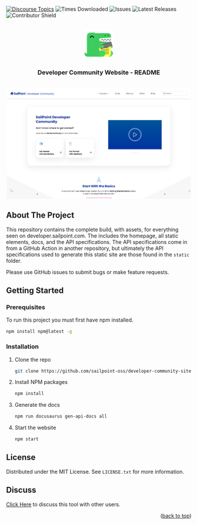 <a id="readme-top"></a>

[![Discourse Topics][discourse-shield]][discourse-url]
![Times Downloaded][downloads-shield]
![Issues][issues-shield]
![Latest Releases][release-shield]
![Contributor Shield][contributor-shield]

[discourse-shield]: https://img.shields.io/discourse/topics?label=Discuss%20This%20Tool&server=https%3A%2F%2Fdeveloper.sailpoint.com%2Fdiscuss
[discourse-url]: https://developer.sailpoint.com/discuss/
[downloads-shield]: https://img.shields.io/github/downloads/sailpoint-oss/developer-community-website/total?label=Downloads
[issues-shield]:https://img.shields.io/github/issues/sailpoint-oss/developer-community-website?label=Issues
[release-shield]: https://img.shields.io/github/v/release/sailpoint-oss/developer-community-website?label=Current%20Release
[contributor-shield]:https://img.shields.io/github/contributors/sailpoint-oss/developer-community-website?label=Contributors

<!-- PROJECT LOGO -->
<br />
<div align="center">
    <img src="./assets/images/logo.svg" alt="Logo" width="80" height="80">

  <h3 align="center">Developer Community Website - README</h3>
  <br/>
<div align="center">
<img src="./assets/images/screenshot.png" width="500" height="" style="text-align:center">
</div>
</div>

<!-- ABOUT THE PROJECT -->
## About The Project
This repository contains the complete build, with assets, for everything seen on developer.sailpoint.com. The includes the homepage, all static elements, docs, and the API specifications. The API specifications come in from a GitHub Action in another repository, but ultimately the API specifications used to generate this static site are those found in the `static` folder.

Please use GitHub issues to submit bugs or make feature requests.
<!-- GETTING STARTED -->
## Getting Started
### Prerequisites

To run this project you must first have npm installed.
```sh
npm install npm@latest -g
```

### Installation

1. Clone the repo
   ```sh
   git clone https://github.com/sailpoint-oss/developer-community-site.git
   ```
2. Install NPM packages
   ```sh
   npm install
   ```
3. Generate the docs
   ```sh
   npm run docusaurus gen-api-docs all
   ```
4. Start the website
   ```sh
   npm start
   ```

<!-- LICENSE -->
## License

Distributed under the MIT License. See `LICENSE.txt` for more information.


<!-- CONTACT -->
## Discuss
[Click Here](https://developer.sailpoint.com/dicuss) to discuss this tool with other users.

<p align="right">(<a href="#readme-top">back to top</a>)</p>
